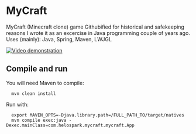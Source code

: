 # MyCraft

MyCraft (Minecraft clone) game Githubified for historical and safekeeping reasons
I wrote it as an excercise in Java programming couple of years ago.
Uses (mainly): Java, Spring, Maven, LWJGL

[![Video demonstration](https://img.youtube.com/vi/beOJJbvJm6k/0.jpg)](https://www.youtube.com/watch?v=beOJJbvJm6k)

## Compile and run

You will need Maven to compile:

      mvn clean install

Run with:

      export MAVEN_OPTS=-Djava.library.path=/FULL_PATH_TO/target/natives
      mvn compile exec:java -Dexec.mainClass=com.helospark.mycraft.mycraft.App

